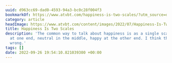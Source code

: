 ```yaml
---
uuid: d963cc69-dad0-4593-94a3-bc0c28f004f3
bookmarkOf: https://www.atvbt.com/happiness-is-two-scales/?utm_source=densediscovery
category: article
headImage: https://www.atvbt.com/content/images/2022/07/Happiness-Is-Two-Scales.png
title: Happiness Is Two Scales
description: 'The common way to talk about happiness is as a single scale: unhappy
  at one end, neutral in the middle, happy at the other end. I think that model is
  wrong.'
tags: []
date: 2022-09-26 19:54:10.821039300 +00:00
---
```


